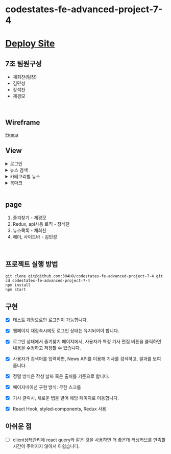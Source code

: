 # codestates-fe-advanced-project-7-4

# [Deploy Site](https://codestates-fe-advanced-project-7-4.vercel.app/)

## 7조 팀원구성

- 채희찬(팀장)
- 김민성
- 장석찬
- 제경모

<br/>

## Wireframe
[Figma](https://www.figma.com/file/bkfYLpzHvSExYQctAYp9L7/alycehealthcare)

## View
<details>
<summary>로그인</summary>

![login](https://user-images.githubusercontent.com/96028495/190911326-916305e0-439f-4e41-bd63-93b86d493d22.gif)
</details>

<details>
<summary>뉴스 검색</summary>

![search](https://user-images.githubusercontent.com/96028495/190911384-40ecb321-dc93-4a11-86cf-0a39478eee60.gif)
</details>

<details>
<summary>카테고리별 뉴스</summary>

![category2](https://user-images.githubusercontent.com/96028495/190911388-64a0434b-1e82-44bf-8202-16af75893588.gif)
</details>

<details>
<summary>북마크</summary>

![bookmark](https://user-images.githubusercontent.com/96028495/190911394-596e80e1-dbfb-48d2-9859-9ed32630cc18.gif)
</details>

<br/>

## page

1. 즐겨찾기 - 제경모
2. Redux, api사용 로직 - 장석찬
3. 뉴스목록 - 채희찬
4. 헤더, 사이드바 - 김민성

<br/>

## 프로젝트 실행 방법

```
git clone git@github.com:304HO/codestates-fe-advanced-project-7-4.git
cd codestates-fe-advanced-project-7-4
npm install
npm start
```

## 구현

- [x] 테스트 계정으로만 로그인이 가능합니다.

- [x] 웹페이지 재접속시에도 로그인 상태는 유지되어야 합니다.

- [x] 로그인 상태에서 즐겨찾기 페이지에서, 사용자가 특정 기사 편집 버튼을 클릭하면 내용을 수정하고 저장할 수 있습니다.

- [x] 사용자가 검색어를 입력하면, News API를 이용해 기사를 검색하고, 결과를 보여 줍니다.

- [x] 정렬 방식은 작성 날짜 혹은 출처를 기준으로 합니다.

- [x] 페이지네이션 구현 방식: 무한 스크롤

- [x] 기사 클릭시, 새로운 탭을 열어 해당 페이지로 이동합니다.

- [x] React Hook, styled-components, Redux 사용


## 아쉬운 점

- [ ] client상태관리에 react query와 같은 것을 사용하면 더 좋은데 러닝커브를 만족할 시간이 주어지지 않아서 아쉽습니다.
